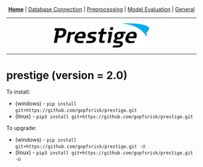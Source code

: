 <p align="center">
	<b><a href="README.md">Home</a></b> | <a href="doc/db_connection.md">Database Connection</a> | <a href="doc/preprocessing.md">Preprocessing</a> | <a href="doc/model_eval.md">Model Evaluation</a> | <a href="doc/general.md">General</a>
</p>

---

<p align="center"><img src="img/prestige_logo.png" alt="Prestige logo" width=50% height=50% /></p>

---
<h1>prestige (version = 2.0)</h1>

To install:
- (windows) - ```pip install git+https://github.com/gopfsrisk/prestige.git```
- (linux) - ```pip3 install git+https://github.com/gopfsrisk/prestige.git```

To upgrade:
- (windows) - ```pip install git+https://github.com/gopfsrisk/prestige.git -U```
- (linux) - ```pip3 install git+https://github.com/gopfsrisk/prestige.git -U```
